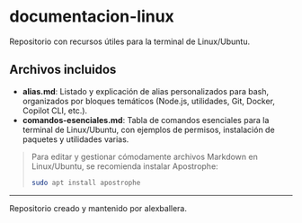 # documentacion-linux

Repositorio con recursos útiles para la terminal de Linux/Ubuntu.

## Archivos incluidos

- **alias.md**: Listado y explicación de alias personalizados para bash, organizados por bloques temáticos (Node.js, utilidades, Git, Docker, Copilot CLI, etc.).
- **comandos-esenciales.md**: Tabla de comandos esenciales para la terminal de Linux/Ubuntu, con ejemplos de permisos, instalación de paquetes y utilidades varias.

> Para editar y gestionar cómodamente archivos Markdown en Linux/Ubuntu, se recomienda instalar Apostrophe:
>
> ```bash
> sudo apt install apostrophe
> ```

---

Repositorio creado y mantenido por alexballera.
